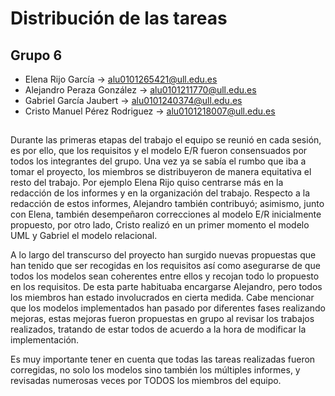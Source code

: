 # Distribución de las tareas

## Grupo 6
- Elena Rijo García -> alu0101265421@ull.edu.es
- Alejandro Peraza González -> alu0101211770@ull.edu.es
- Gabriel García Jaubert -> alu0101240374@ull.edu.es
- Cristo Manuel Pérez Rodriguez -> alu0101218007@ull.edu.es
## 

  Durante las primeras etapas del trabajo el equipo se reunió en cada sesión, es por ello, que los requisitos y el modelo E/R
fueron consensuados por todos los integrantes del grupo. Una vez ya se sabía el rumbo que iba a tomar el proyecto, los miembros se distribuyeron de manera equitativa
el resto del trabajo. Por ejemplo Elena Rijo quiso centrarse más en la redacción de los informes  y en la organización del trabajo. Respecto a la redacción de estos informes, Alejandro también contribuyó; asimismo, junto con Elena, también desempeñaron correcciones al modelo E/R inicialmente propuesto, por otro lado, Cristo realizó en un primer momento el modelo UML y Gabriel el modelo relacional. 
 
A lo largo del transcurso del proyecto han surgido nuevas propuestas que han tenido que ser recogidas en los requisitos así como asegurarse de que todos los modelos sean coherentes entre ellos y recojan todo lo propuesto en los requisitos. De esta parte habituaba encargarse Alejandro, pero todos los miembros han estado involucrados en cierta medida. Cabe mencionar que los modelos implementados han pasado por diferentes fases realizando mejoras, estas mejoras fueron propuestas en grupo al revisar los trabajos realizados, tratando de estar todos de acuerdo a la hora de modificar la implementación. 

Es muy importante tener en cuenta que todas las tareas realizadas fueron corregidas, no solo los modelos sino también los múltiples informes, y revisadas numerosas veces por TODOS los miembros del equipo.
